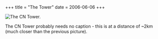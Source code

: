 +++
title = "The Tower"
date = 2006-06-06
+++

![The CN Tower.](http://www.aphoenix.ca/photoblog/photos/TheTower.jpg)

The CN Tower probably needs no caption - this is at a distance of ~2km (much closer than the previous picture).
